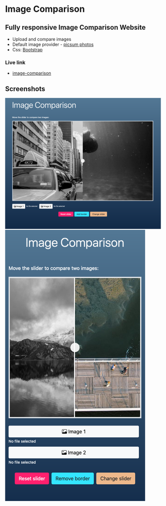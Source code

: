 # Image Comparison
## Fully responsive Image Comparison Website

- Upload and compare images
- Default image provider - [picsum photos](https://picsum.photos/)
- Css: [Bootstrap](https://getbootstrap.com/)

### Live link
- [image-comparison](https://davidtrikic.github.io/image-comparison/)

## Screenshots

![Screenshot_1](screenshots/screenshot_1.png)
![Screenshot_2](screenshots/screenshot_2.png)


